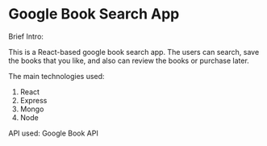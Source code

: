 # Google Book Search App

Brief Intro:

This is a React-based google book search app. The users can search, save the books that you like, and also can review the books or purchase later.

The main technologies used:

1. React
2. Express
3. Mongo
4. Node

API used:
Google Book API
